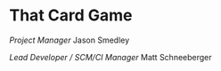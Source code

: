 That Card Game
==============

*Project Manager*
Jason Smedley

*Lead Developer / SCM/CI Manager*
Matt Schneeberger
